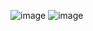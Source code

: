 ![image](https://github.com/user-attachments/assets/d0b7acfe-91d1-45dd-87a9-e9cc42f0b14a)
![image](https://github.com/user-attachments/assets/9f12a8e3-f251-4a9b-af31-203cf7bf0cda)
